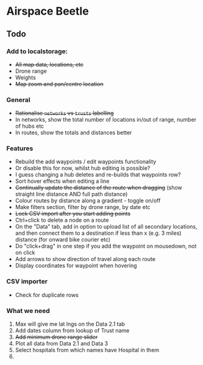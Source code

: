 # Airspace Beetle

## Todo

### Add to localstorage:
+ ~~All map data, locations, etc~~
+ Drone range
+ Weights
+ ~~Map zoom and pan/centre location~~

### General
+ ~~Rationalise `networks` vs `trusts` labelling~~
+ In networks, show the total number of locations in/out of range, number of hubs etc
+ In routes, show the totals and distances better

### Features
+ Rebuild the add waypoints / edit waypoints functionality
+ Or disable this for now, whilst hub editing is possible?
+ I guess changing a hub deletes and re-builds that waypoints row?
+ Sort hover effects when editing a line
+ ~~Continually update the distance of the route when dragging~~ (show straight line distance AND full path distance)
+ Colour routes by distance along a gradient - toggle on/off
+ Make filters section, filter by drone range, by date etc
+ ~~Lock CSV import after you start adding points~~
+ Ctrl+click to delete a node on a route
+ On the "Data" tab, add in option to upload list of all secondary locations, and then connect them to a destination if less than x (e.g. 3 miles) distance (for onward bike courier etc)
+ Do "click+drag" in one step if you add the waypoint on mousedown, not on click
+ Add arrows to show direction of travel along each route
+ Display coordinates for waypoint when hovering

### CSV importer
+ Check for duplicate rows


### What we need
1. Max will give me lat lngs on the Data 2.1 tab
2. Add dates column from lookup of Trust name
3. ~~Add minimum drone range slider~~
4. Plot all data from Data 2.1 and Data 3
5. Select hospitals from which names have Hospital in them
6. 